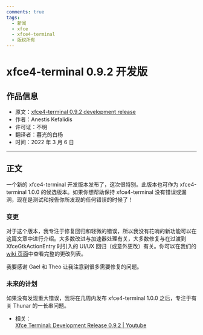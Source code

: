 ```yaml
---
comments: true
tags:
  - 新闻
  - xfce
  - xfce4-terminal
  - 版权所有
---
```


# xfce4-terminal 0.9.2 开发版

## 作品信息

- 原文：[xfce4-terminal 0.9.2 development release](http://users.uoa.gr/~sdi1800073/sources/xfce_blog11.html)
- 作者：Anestis Kefalidis
- 许可证：不明
- 翻译者：暮光的白杨
- 时间：2022 年 3 月 6 日

----

## 正文

一个新的 xfce4-terminal 开发版本发布了，这次很特别。此版本也可作为 xfce4-terminal 1.0.0 的候选版本。如果你想帮助保持 xfce4-terminal 没有错误或漏洞，现在是测试和报告你所发现的任何错误的时候了！

### 变更

对于这个版本，我专注于修复回归和轻微的错误，所以我没有花哨的新功能可以在这篇文章中进行介绍。大多数改进与加速器处理有关，大多数修复与在过渡到 XfceGtkActionEntry 时引入的 UI/UX 回归（或意外更改）有关。你可以在我们的 [wiki 页面](https://docs.xfce.org/apps/xfce4-terminal/start#latest_release)中查看完整的更改列表。

我要感谢 Gael 和 Theo 让我注意到很多需要修复的问题。

### 未来的计划

如果没有发现重大错误，我将在几周内发布 xfce4-terminal 1.0.0 之后，专注于有关 Thunar 的一长串问题。

- 相关：  
    [Xfce Terminal: Development Release 0.9.2 | Youtube](https://www.youtube.com/watch?v=jQsmE0k1LdM)